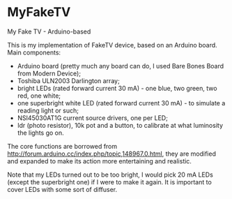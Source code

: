 MyFakeTV
========

My Fake TV - Arduino-based

This is my implementation of FakeTV device, based on an Arduino board. Main components:
- Arduino board (pretty much any board can do, I used Bare Bones Board from Modern Device);
- Toshiba ULN2003 Darlington array;
- bright LEDs (rated forward current 30 mA) - one blue, two green, two red, one white;
- one superbright white LED (rated forward current 30 mA) - to simulate a reading light or such;
- NSI45030AT1G current source drivers, one per LED;
- ldr (photo resistor), 10k pot and a button, to calibrate at what luminosity the lights go on.

The core functions are borrowed from http://forum.arduino.cc/index.php/topic,148967.0.html,
they are modified and expanded to make its action more entertaining and realistic.

Note that my LEDs turned out to be too bright, I would pick 20 mA LEDs (except the superbright one)
if I were to make it again. It is important to cover LEDs with some sort of diffuser.
